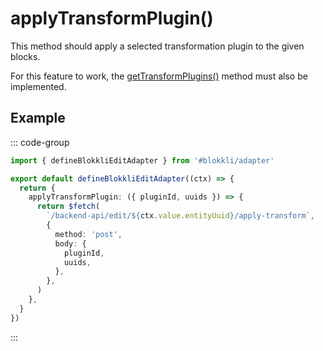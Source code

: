 # applyTransformPlugin()

This method should apply a selected transformation plugin to the given blocks.

For this feature to work, the
[getTransformPlugins()](/adapter/getTransformPlugins) method must also be
implemented.

## Example

::: code-group

```typescript [~/app/blokkli.editAdapter.ts]
import { defineBlokkliEditAdapter } from '#blokkli/adapter'

export default defineBlokkliEditAdapter((ctx) => {
  return {
    applyTransformPlugin: ({ pluginId, uuids }) => {
      return $fetch(
        `/backend-api/edit/${ctx.value.entityUuid}/apply-transform`,
        {
          method: 'post',
          body: {
            pluginId,
            uuids,
          },
        },
      )
    },
  }
})
```

:::
